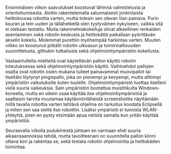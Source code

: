  Ensimmäisen viikon saavutukset koostuvat lähinnä valmistelusta ja orientoitumisesta. Aloitin rakentelemalla satunnaisesti jonkinlaista heittokouraa robottia varten, mutta totesin sen olevan liian painava. Purin kouran ja tein uuden ja tällähetkellä olen tyytyväinen nykyiseen, vaikka sitä ei olekaan testattu. Muita rakennelmakokeiluja olivat alkeellinen renkaiden asentaminen sekä robotin keskusta ja heittokättä paikallaan pyörittävän akselin kokeilu. Molemmat purettiin myöhempää harkintaa varten. Muuten viikko on koostunut pitkälti robotin ulkoasun ja toiminnallisuuden suunnittelusta, githubin tutkailusta sekä ohjelmointiympäristön kokeilusta.

 Vastaantulleita mietteitä ovat käytettävän pallon käyttö robotin toteutuksessa sekä ohjelmointiympäristön käyttö. Vaihtoehdot pallojen osalta ovat robotin osien mukana tulleet painavammat muovipallot tai itseltäni löytynyt pingispallo, joka on pienempi ja kevyempi, mutta alttiimpi ympäristön vaikutuksille kuten tuulelle. 
 Ohjelmointiympäristö tuottaa itselleni vielä suuria vaikeuksia. Sain ympäristön bootattua muistitikulta Windows-koneella, mutta en oikein osaa käyttää itse ohjelmointiympäristöä ja saattaisin tarvita muutamaa käytännönläheistä screenshottia näyttämään millä tavalla robottia varten tehtävä ohjelma on tarkoitus koodata Eclipsellä ja miten sen saa sieltä itse robottiin. Lisäksi ympäristö ei tunnista WLAN-yhteyttä, joten en pysty etsimään apua netistä samalla kun yritän käyttää ympäristöä.
 
 Seuraavalla viikolla joulukiireistä johtuen en varmaan ehdi suuria aikaansaannoksia tehdä, mutta tavoitteenani on suunnitella pallon kiinni ottava kori ja rakentaa se, sekä testata robotin ohjelmointia ja heittokäden toimintaa. 
